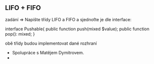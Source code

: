 LIFO + FIFO
-
zadání => 
Napište třídy LIFO a FIFO a sjednoťte je dle interface:


interface Pushable{
  public function push(mixed $value);
  public function pop(): mixed;
}

obě třídy budou implementovat dané rozhraní
- Spolupráce s Matějem Dymitrovem. 
-
